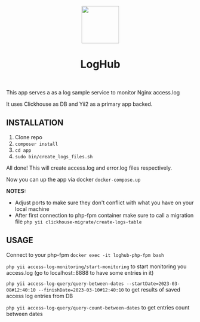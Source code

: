 <p align="center">
    <a href="https://github.com/yiisoft" target="_blank">
        <img src="https://img.icons8.com/cute-clipart/512/log.png" height="100px">
    </a>
    <h1 align="center">LogHub</h1>
    <br>
</p>

This app serves a as a log sample service to monitor Nginx access.log

It uses Clickhouse as DB and Yii2 as a primary app backed.

INSTALLATION
------------

1. Clone repo
2. ```composer install```
3. ```cd app```
4. ```sudo bin/create_logs_files.sh```

All done! This will create access.log and error.log files respectively.

Now you can up the app via docker ```docker-compose.up```

**NOTES:** 
- Adjust ports to make sure they don't conflict with what you have on your local machine
- After first connection to php-fpm container make sure to call a migration file ```php yii clickhouse-migrate/create-logs-table```


USAGE
-------

 Connect to your php-fpm ```docker exec -it loghub-php-fpm bash```

 ```php yii access-log-monitoring/start-monitoring``` to start monitoring you access.log (go to localhost::8888 to have some entries in it)

 ```php yii access-log-query/query-between-dates --startDate=2023-03-08#12:40:10 --finishDate=2023-03-10#12:40:10``` to get results of saved access log entries from DB

 ```php yii access-log-query/query-count-between-dates``` to get entries count between dates